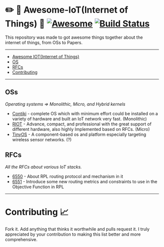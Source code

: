 # :pencil2: :notebook: Awesome-IoT(Internet of Things) :pushpin: [![Awesome](https://cdn.rawgit.com/sindresorhus/awesome/d7305f38d29fed78fa85652e3a63e154dd8e8829/media/badge.svg)](https://github.com/sindresorhus/awesome) [![Build Status](https://travis-ci.org/erfanlinman/awesome-IOT.svg?branch=master)](https://travis-ci.org/erfanlinman/awesome-IOT)
This repository was made to got awesome things together about the internet of things, from OSs to Papers.
- - -
- [Awesome IOT(Internet of Things)](#awesome-IOT)
- [OS](#oss)
- [RFCs](#rfcs)
- [Contributing](#contributing-chart_with_upwards_trend)
- - -
## OSs
*Operating systems => Monolithic, Micro, and Hybrid kernels*
* [Contiki](https://github.com/contiki-os/contiki) - complete OS which with minimum effort could be installed on a variety of hardware and built an IoT network very fast. (Monolithic)
* [RIOT](https://github.com/RIOT-OS/RIOT) - Advance, compact, and professional with the great support of different hardware, also highly Implemented based on RFCs. (Micro)
* [TinyOS](https://github.com/tinyos/tinyos-main) - A component-based os and platform especially targeting wireless sensor networks. (?)

## RFCs
*All the RFCs about various IoT stacks.*
* [6550](https://tools.ietf.org/html/rfc6550) - About RPL routing protocol and mechanism in it 
* [6551](https://tools.ietf.org/html/rfc6551) - Introduce some new routing metrics and constraints to use in the Objective Function in RPL
- - -
# Contributing :chart_with_upwards_trend:
Fork it. Add anything that thinks it worthwhile and pulls request it.
I truly appreciated by your contribution to making this list better and more comprehensive. 

